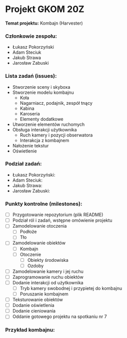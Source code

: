 # Projekt GKOM 20Z
__Temat projektu:__ Kombajn (Harvester)

### Członkowie zespołu:
- Łukasz Pokorzyński
- Adam Steciuk
- Jakub Strawa
- Jarosław Zabuski

### Lista zadań (issues):
* Stworzenie sceny i skyboxa 
* Stworzenie modelu kombajnu
    * Koła
    * Nagarniacz, podajnik, zespół tnący
    * Kabina
    * Karoseria
    * Elementy dodatkowe
* Utworzenie elementów ruchomych
* Obsługa interakcji użytkownika
    * Ruch kamery i pozycji obserwatora
    * Interakcja z kombajnem
* Nałożenie tekstur 
* Oświetlenie

### Podział zadań: 
- Łukasz Pokorzyński:
- Adam Steciuk:
- Jakub Strawa:
- Jarosław Zabuski:

### Punkty kontrolne (milestones):
* [ ] Przygotowanie repozytorium (plik README)
* [ ] Podział ról i zadań, wstępne omówienie projektu
* [ ] Zamodelowanie otoczenia
    * [ ] Podłoże
    * [ ] Tło
* [ ] Zamodelowanie obiektów
    * [ ] Kombajn
    * [ ] Otoczenie
        * [ ] Obiekty środowiska
        * [ ] Ozdoby
* [ ] Zamodelowanie kamery i jej ruchu
* [ ] Zaprogramowanie ruchu obiektów
* [ ] Dodanie interakcji od użytkownika
    * [ ] Tryb kamery swobodnej i przypietej do kombajnu
    * [ ] Poruszanie kombajnem
* [ ] Teksturowanie obiektów
* [ ] Dodanie oświetlenia
* [ ] Dodanie cieniowania
* [ ] Oddanie gotowego projektu na spotkaniu nr 7

### Przykład kombajnu:
